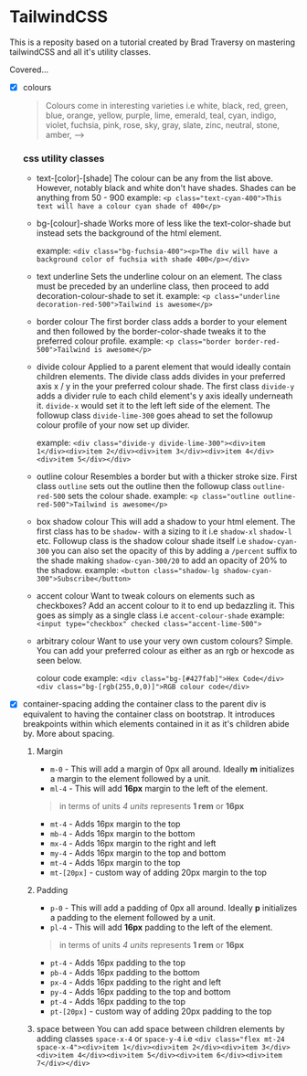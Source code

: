 # TailwindCSS

This is a reposity based on a tutorial created by Brad Traversy on mastering tailwindCSS and all it's utility classes.

Covered...
- [x] colours
    > Colours come in interesting varieties i.e white, black, red, green, blue, orange, yellow, purple, lime, emerald, teal, cyan, indigo, violet, fuchsia, pink, rose, sky, gray, slate, zinc, neutral, stone, amber,  -->

    ### css utility classes
    - text-[color]-[shade]
        The colour can be any from the list above. However, notably black and white don't have shades. Shades can be anything from 50 - 900
        example:
        `<p class="text-cyan-400">This text will have a colour cyan shade of 400</p>`

        
    - bg-[colour]-shade
        Works more of less like the text-color-shade but instead sets the background of the html element.

        example:
        `<div class="bg-fuchsia-400"><p>The div will have a background color of fuchsia with shade 400</p></div>`
    
    - text underline
        Sets the underline colour on an element.
        The class must be preceded by an underline class, then proceed to add decoration-colour-shade to set it.
        example:
        `<p class="underline decoration-red-500">Tailwind is awesome</p>`
    
    - border colour
        The first border class adds a border to your element and then followed by the border-color-shade tweaks it to the preferred colour profile.
        example:
        `<p class="border border-red-500">Tailwind is awesome</p>`

    - divide colour
        Applied to a parent element that would ideally contain children elements. The divide class adds divides in your preferred axis x / y in the your preferred colour shade.
        The first class `divide-y` adds a divider rule to each child element's y axis ideally underneath it.
        `divide-x` would set it to the left left side of the element.
        The followup class `divide-lime-300` goes ahead to set the followup colour profile of your now set up divider.

        example:
        `<div class="divide-y divide-lime-300"><div>item 1</div><div>item 2</div><div>item 3</div><div>item 4</div><div>item 5</div></div>`

    - outline colour
        Resembles a border but with a thicker stroke size. 
        First class `outline` sets out the outline then the followup class `outline-red-500` sets the colour shade.
        example:
        `<p class="outline outline-red-500">Tailwind is awesome</p>`
    - box shadow colour
        This will add a shadow to your html element. The first class has to be `shadow-` with a sizing to it i.e `shadow-xl` `shadow-l` etc.
        Followup class is the shadow colour shade itself i.e `shadow-cyan-300` you can also set the opacity of this by adding a `/percent` suffix to the shade making `shadow-cyan-300/20` to add an opacity of 20% to the shadow.
        example:
        `<button class="shadow-lg shadow-cyan-300">Subscribe</button>`
    - accent colour
        Want to tweak colours on elements such as checkboxes? Add an accent colour to it to end up bedazzling it.
        This goes as simply as a single class i.e `accent-colour-shade`
        example:
        `<input type="checkbox" checked class="accent-lime-500">`

    - arbitrary colour
        Want to use your very own custom colours?
        Simple.
        You can add your preferred colour as either as an rgb or hexcode as seen below.

        colour code example:
        `<div class="bg-[#427fab]">Hex Code</div> <div class="bg-[rgb(255,0,0)]">RGB colour code</div>`
- [x] container-spacing
    adding the container class to the parent div is equivalent to having the container class on bootstrap. It introduces breakpoints within which elements contained in it as it's children abide by.
    More about spacing.
    1. Margin
        - `m-0` - This will add a margin of 0px all around.
            Ideally **m** initializes a margin to the element followed by a unit.
        - `ml-4` - This will add **16px** margin to the left of the element.
        
        > in terms of units *4 units* represents **1 rem** or **16px**

        - `mt-4` - Adds 16px margin to the top
        - `mb-4` - Adds 16px margin to the bottom
        - `mx-4` - Adds 16px margin to the right and left
        - `my-4` - Adds 16px margin to the top and bottom
        - `mt-4` - Adds 16px margin to the top
        - `mt-[20px]` - custom way of adding 20px margin to the top

    2. Padding
        - `p-0` - This will add a padding of 0px all around.
            Ideally **p** initializes a padding to the element followed by a unit.
        - `pl-4` - This will add **16px** padding to the left of the element.
        
        > in terms of units *4 units* represents **1 rem** or **16px**

        - `pt-4` - Adds 16px padding to the top
        - `pb-4` - Adds 16px padding to the bottom
        - `px-4` - Adds 16px padding to the right and left
        - `py-4` - Adds 16px padding to the top and bottom
        - `pt-4` - Adds 16px padding to the top
        - `pt-[20px]` - custom way of adding 20px padding to the top

    3. space between
        You can add space between children elements by adding classes `space-x-4` or `space-y-4`
        i.e 
        `<div class="flex mt-24 space-x-4"><div>item 1</div><div>item 2</div><div>item 3</div><div>item 4</div><div>item 5</div><div>item 6</div><div>item 7</div></div>`
        